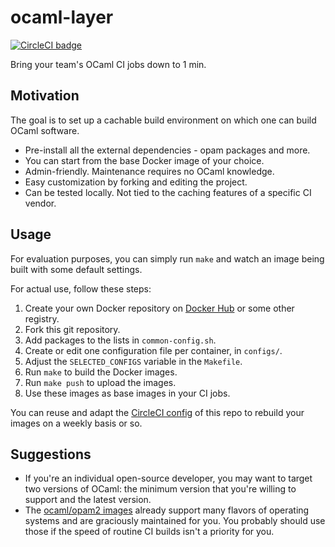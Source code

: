 ocaml-layer
==
[![CircleCI badge](https://circleci.com/gh/mjambon/ocaml-layer.svg?style=svg)](https://app.circleci.com/pipelines/github/mjambon/ocaml-layer)

Bring your team's OCaml CI jobs down to 1 min.

Motivation
--

The goal is to set up a cachable build environment on which one can
build OCaml software.

* Pre-install all the external dependencies - opam packages and more.
* You can start from the base Docker image of your choice.
* Admin-friendly. Maintenance requires no OCaml knowledge.
* Easy customization by forking and editing the project.
* Can be tested locally. Not tied to the caching features of a
  specific CI vendor.

Usage
--

For evaluation purposes, you can simply run `make` and watch
an image being built with some default settings.

For actual use, follow these steps:

1. Create your own Docker repository on
   [Docker Hub](https://hub.docker.com/) or some other registry.
2. Fork this git repository.
3. Add packages to the lists in `common-config.sh`.
4. Create or edit one configuration file per container, in `configs/`.
5. Adjust the `SELECTED_CONFIGS` variable in the `Makefile`.
6. Run `make` to build the Docker images.
7. Run `make push` to upload the images.
8. Use these images as base images in your CI jobs.

You can reuse and adapt the [CircleCI config](.circleci/config.yml) of
this repo to rebuild your images on a weekly basis or so.

Suggestions
--

* If you're an individual open-source developer, you may want to
  target two versions of OCaml: the minimum version that you're
  willing to support and the latest version.
* The [ocaml/opam2 images](https://hub.docker.com/r/ocaml/opam2/)
  already support many flavors of operating systems and are
  graciously maintained for you. You probably should use those if the
  speed of routine CI builds isn't a priority for you.
